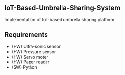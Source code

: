 ## IoT-Based-Umbrella-Sharing-System

Implementation of IoT-based umbrella sharing platform.


## Requirements
- (HW) Ultra-sonic sensor
- (HW) Pressure sensor
- (HW) Servo moter
- (HW) Paper reader
- (SW) Python
